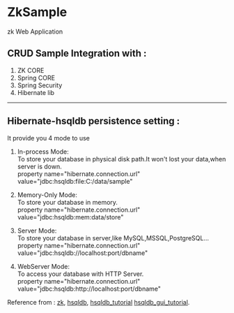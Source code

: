 # ZkSample
zk Web Application   


CRUD Sample Integration with :
------------------------------   
1.	ZK CORE
2.	Spring CORE
3.	Spring Security
4.	Hibernate lib
***


Hibernate-hsqldb persistence setting :
--------------------------------------  

It provide you 4 mode to use

1. In-process Mode:   	
To store your database in physical disk path.It won't lost your data,when server is down.   
    property name="hibernate.connection.url" value="jdbc:hsqldb:file:C:/data/sample"

2. Memory-Only Mode:   	
To store your database in memory.   
    property name="hibernate.connection.url" value="jdbc:hsqldb:mem:data/store"    
3. Server Mode:	   
To store your database in server,like MySQL,MSSQL,PostgreSQL...       
    property name="hibernate.connection.url" value="jdbc:hsqldb://localhost:port/dbname"  

4. WebServer Mode:	  
To access your database with HTTP Server.   
    property name="hibernate.connection.url" value="jdbc:hsqldb:http://localhost:port/dbname"  


Reference from : [zk](https://www.zkoss.org/), 
[hsqldb](http://hsqldb.org/index.html), 
[hsqldb_tutorial](http://java.openyu.org/2014/03/hsqldb1-database.html) 
[hsqldb_gui_tutorial](http://java.openyu.org/2014/03/hsqldb3-guitable.html).